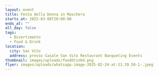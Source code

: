 ```yaml
---
layout: event
title: Festa della Donna in Maschera
starts_at: 2025-03-08T20:00:00
ends_at: ""
all_day: false
tags:
  - Divertimento
  - Food & Drink
location:
  city: San Vito
  address: presso Casale San Vito Restaurant Banqueting Events
thumbnail: images/uploads/fooddrink4.png
flyer: images/uploads/whatsapp-image-2025-02-24-at-13.39.50-1-.jpeg
---
```

